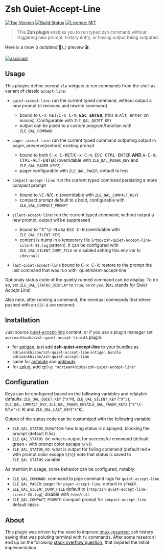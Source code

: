 Zsh Quiet-Accept-Line
=====================

[![Tag Version](https://img.shields.io/github/tag/AdrieanKhisbe/zsh-quiet-accept-line.svg)](https://github.com/AdrieanKhisbe/zsh-quiet-accept-line/tags)
[![Build Status](https://img.shields.io/github/checks-status/AdrieanKhisbe/zsh-quiet-accept-line/master)](https://github.com/AdrieanKhisbe/dirzsh-quiet-accept-lineactions/actions)
[![License: MIT](https://img.shields.io/badge/License-MIT-blue.svg)](https://opensource.org/licenses/MIT)


> This **Zsh plugin** enables you to run typed zsh command without triggering new prompt, history entry, or having output being outputed.

Here is a (_now a outdated_ :scroll:)_) preview :clapper::

[![asciicast](https://asciinema.org/a/143440.png)](https://asciinema.org/a/143440)

## Usage
This plugins define several `zle` widgets to run commands from the shell as variant of classic `accept-line`:

- `quiet-accept-line`: run the current typed command, without output a new prompt (it removes and rewrite command)
  - bound to <kbd>C-x RET</kbd>/<kbd>C-x C-m</kbd>, **<kbd>ESC ENTER</kbd>**, (this is <kbd>Alt enter</kbd> on macos). Configurable with `ZLE_QAL_QUIET_KEY`
  - output can be piped to a custom program/function with `ZLE_QAL_COMMAND`
- `pager-accept-line`: run the current typed command outputing output in pager, preserve(restore) existing prompt
  - bound to both <kbd>C-x C-RET</kbd>/<kbd>C-x C-m</kbd>, <kbd>ESC CTRL-ENTER</kbd> **AND** <kbd>A-C-m</kbd>, <kbd> CTRL-ALT-ENTER</kbd> (overridable with `ZLE_QAL_PAGER_KEY` and `ZLE_QAL_PAGER_KEY2`)
  - pager configurable with `ZLE_QAL_PAGER`, default to less

- `compact-accept-line`: run the current typed command persisting a more compact prompt
  - bound to <kbd>\C-N</kbd>/<kbd>C-n</kbd>,(overridable with `ZLE_QAL_COMPACT_KEY`)
  - compact prompt default to `$` bold, configurable with `ZLE_QAL_COMPACT_PROMPT`

- `silent-accept-line`: run the current typed command, without output a new prompt. output wil be suppressed
  -  bound to <kbd>^X^\C-N</kbd> aka <kbd>ESC C-N</kbd>  (overridable with `ZLE_QAL_SILENT_KEY`)
  - content is dump in a temporary file (`/tmp/zsh-quiet-accept-line-silent-$$.log` pattern). It can be configured with `ZLE_QAL_SILENT_DUMP_FILE` or disabled setting this env var to `/dev/null`
- `last-quiet-accept-line` bound to <kbd>C-x C-k</kbd>: restore to the prompt the last command that was run with `quiet/silent-accept-line``

Optionaly status code of the quietly runned command can be display.
To do so, set `ZLE_QAL_STATUS_DISPLAY` to `true`, `on` or `yes`.
(`QAL` stands for *Quiet Accept Line*)

Also note, after running a command, the eventual commands that where pushed with an `ESC-Q` are restored.

## Installation

Just source [quiet-accept-line](./quiet-accept-line.zsh) content, or if you use a plugin manager set `adrieankhisbe/zsh-quiet-accept-line` as plugin:

- for [antigen](https://github.com/zsh-users/antigen), just add **zsh-quiet-accept-line** to your bundles as `adrieankhisbe/zsh-quiet-accept-line`
   `antigen bundle adrieankhisbe/zsh-quiet-accept-line`
- same for [antidote](https://github.com/mattmc3/antidote) and [antibody](https://github.com/getantibody/antibody)
- for [zplug](https://github.com/zplug/zplug), add `zplug "adrieankhisbe/zsh-quiet-accept-line"`

## Configuration

Keys can be configured based on the following variables and relatable defaults: `ZLE_QAL_QUIET_KEY` (`^X^M`), `ZLE_QAL_SILENT_KEY` (`^X^J`), `ZLE_QAL_COMPACT_KEY`, `ZLE_QAL_PAGER_KEY`/`ZLE_QAL_PAGER_KEY2` (`^X^\C-M`/`\e^\C-M`) and `ZLE_QAL_LAST_KEY`(`^X^K`).

Output of the status code can be customized with the following variable:

- `ZLE_QAL_STATUS_DURATION`: how long status is displayed, blocking the prompt (default 0.5s)
- `ZLE_QAL_STATUS_OK`: what is output for successful command (default green `✔` with prompt color escape `%{%}`)
- `ZLE_QAL_STATUS_KO`: what is output for failing command (default red `✖` with prompt color escape `%{%}`)
  note that status is saved to `ZLE_QAL_STATUS` variable

As mention in usage, some behavior can be configured, notably:

- `ZLE_QAL_COMMAND`: command to pipe command logs for `quiet-accept-line`
- `ZLE_QAL_PAGER`: pager for `pager-accept-line`, default to `$PAGER`
- `ZLE_QAL_SILENT_DUMP_FILE` default to (`/tmp/zsh-quiet-accept-line-silent-$$.log`), disable with `/dev/null`
- `ZLE_QAL_COMPACT_PROMPT`: compact prompt for `compact-accept-line` default `%B$%b `


## About

This plugin was driven by the need to improve [tmux-resurrect](https://github.com/tmux-plugins/tmux-resurrect/blob/master/CHANGELOG.md) zsh history saving that was poluting terminal with `fc` commands.
After some research I end up on the following [stack overflow question](https://unix.stackexchange.com/questions/336680/how-to-execute-command-without-storing-it-in-history-even-for-up-key-in-zsh), that inspired the initial implementation.
